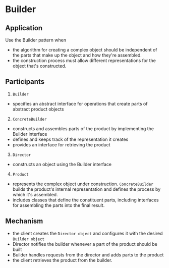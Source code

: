 # Builder

## Application

Use the Builder pattern when
- the algorithm for creating a complex object should be independent of the parts that make up the object and how they're assembled.
- the construction process must allow different representations for the object that's constructed.

## Participants

1. `Builder`
- specifies an abstract interface for operations that create parts of abstract product objects

2. `ConcreteBuilder`
- constructs and assembles parts of the product by implementing the Builder interface
- defines and keeps track of the representation it creates
- provides an interface for retrieving the product

3. `Director`
- constructs an object using the Builder interface

4. `Product`
- represents the complex object under construction. `ConcreteBuilder` builds the product's internal representation and defines the process by which it's assembled.
- includes classes that define the constituent parts, including interfaces for assembling the parts into the final result.

## Mechanism

- the client creates the `Director object` and configures it with the desired `Builder object`
- Director notifies the builder whenever a part of the product should be built
- Builder handles requests from the director and adds parts to the product
- the client retrieves the product from the builder.


